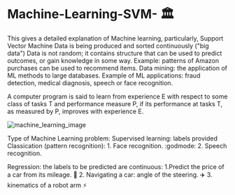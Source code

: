 # Machine-Learning-SVM- :classical_building:
This gives a detailed explanation of Machine learning, particularly, Support Vector Machine
Data is being produced and sorted continuously ("big data")
Data is not random; it contains structure that can be used to predict outcomes, or gain knowledge in some way.
Example: patterns of Amazon purchases can be used to  recommend items.
Data mining: the application of ML methods to large databases.
Example of ML applications: fraud detection, medical diagnosis, speech or face recognition.

A computer program is said to learn from experience E with respect to some class of tasks T and performance measure P, if its performance at tasks T, as measured by P, improves with experience E.



![machine_learning_image](https://user-images.githubusercontent.com/72225471/171360238-f099039f-3931-4f3a-8d9a-53f0001c0fa4.png)


Type of Machine Learning problem:
Supervised learning: labels provided
	Classication  (pattern recognition): 1. Face recognition. :godmode: 2. Speech recognition.
		
Regression: the labels to be predicted are continuous: 1.Predict the price of a car from its mileage. :rocket: 2. Navigating a car: angle of the steering. :airplane: 3. kinematics of a robot arm :zap:

